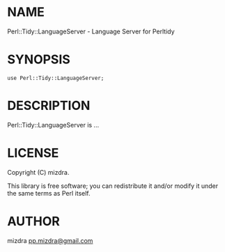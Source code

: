 # NAME

Perl::Tidy::LanguageServer - Language Server for Perltidy

# SYNOPSIS

    use Perl::Tidy::LanguageServer;

# DESCRIPTION

Perl::Tidy::LanguageServer is ...

# LICENSE

Copyright (C) mizdra.

This library is free software; you can redistribute it and/or modify
it under the same terms as Perl itself.

# AUTHOR

mizdra <pp.mizdra@gmail.com>
